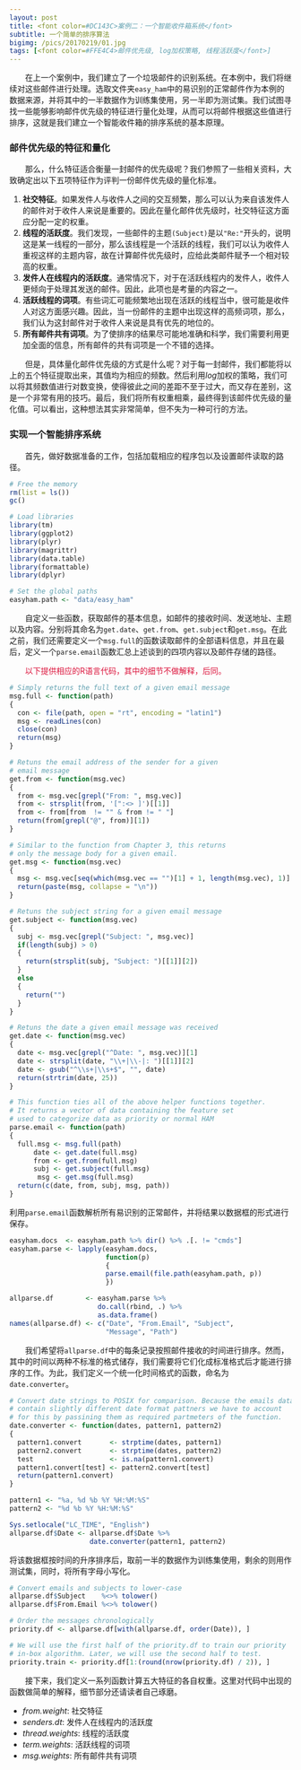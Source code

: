 ```yaml
---
layout: post
title: <font color=#DC143C>案例二：一个智能收件箱系统</font>
subtitle: 一个简单的排序算法
bigimg: /pics/20170219/01.jpg
tags: [<font color=#FFE4C4>邮件优先级, log加权策略, 线程活跃度</font>]
---
```


&emsp;&emsp;在上一个案例中，我们建立了一个垃圾邮件的识别系统。在本例中，我们将继续对这些邮件进行处理。选取文件夹`easy_ham`中的易识别的正常邮件作为本例的数据来源，并将其中的一半数据作为训练集使用，另一半即为测试集。我们试图寻找一些能够影响邮件优先级的特征进行量化处理，从而可以将邮件根据这些值进行排序，这就是我们建立一个智能收件箱的排序系统的基本原理。

### 邮件优先级的特征和量化

&emsp;&emsp;那么，什么特征适合衡量一封邮件的优先级呢？我们参照了一些相关资料，大致确定出以下五项特征作为评判一份邮件优先级的量化标准。

1. **社交特征**。如果发件人与收件人之间的交互频繁，那么可以认为来自该发件人的邮件对于收件人来说是重要的。因此在量化邮件优先级时，社交特征这方面应分配一定的权重。
2. **线程的活跃度**。我们发现，一些邮件的主题`(Subject)`是以`"Re:"`开头的，说明这是某一线程的一部分，那么该线程是一个活跃的线程，我们可以认为收件人重视这样的主题内容，故在计算邮件优先级时，应给此类邮件赋予一个相对较高的权重。
3. **发件人在线程内的活跃度**。通常情况下，对于在活跃线程内的发件人，收件人更倾向于处理其发送的邮件。因此，此项也是考量的内容之一。
4. **活跃线程的词项**。有些词汇可能频繁地出现在活跃的线程当中，很可能是收件人对这方面感兴趣。因此，当一份邮件的主题中出现这样的高频词项，那么，我们认为这封邮件对于收件人来说是具有优先的地位的。
5. **所有邮件共有词项**。为了使排序的结果尽可能地准确和科学，我们需要利用更加全面的信息，所有邮件的共有词项是一个不错的选择。

&emsp;&emsp;但是，具体量化邮件优先级的方式是什么呢？对于每一封邮件，我们都能将以上的五个特征提取出来，其值均为相应的频数。然后利用*log*加权的策略，我们可以将其频数值进行对数变换，使得彼此之间的差距不至于过大，而又存在差别，这是一个非常有用的技巧。最后，我们将所有权重相乘，最终得到该邮件优先级的量化值。可以看出，这种想法其实非常简单，但不失为一种可行的方法。

### 实现一个智能排序系统

&emsp;&emsp;首先，做好数据准备的工作，包括加载相应的程序包以及设置邮件读取的路径。

```r
# Free the memory
rm(list = ls())
gc()

# Load libraries
library(tm)
library(ggplot2)
library(plyr)
library(magrittr)
library(data.table)
library(formattable)
library(dplyr)

# Set the global paths
easyham.path <- "data/easy_ham"
```

&emsp;&emsp;自定义一些函数，获取邮件的基本信息，如邮件的接收时间、发送地址、主题以及内容。分别将其命名为`get.date`、`get.from`、`get.subject`和`get.msg`。在此之前，我们还需要定义一个`msg.full`的函数读取邮件的全部语料信息，并且在最后，定义一个`parse.email`函数汇总上述谈到的四项内容以及邮件存储的路径。

&emsp;&emsp;<font color="#DC143C">以下提供相应的R语言代码，其中的细节不做解释，后同。</font>

```r
# Simply returns the full text of a given email message
msg.full <- function(path)
{
  con <- file(path, open = "rt", encoding = "latin1")
  msg <- readLines(con)
  close(con)
  return(msg)
}

# Retuns the email address of the sender for a given
# email message
get.from <- function(msg.vec)
{
  from <- msg.vec[grepl("From: ", msg.vec)]
  from <- strsplit(from, '[":<> ]')[[1]]
  from <- from[from  != "" & from != " "]
  return(from[grepl("@", from)][1])
}

# Similar to the function from Chapter 3, this returns
# only the message body for a given email.
get.msg <- function(msg.vec)
{
  msg <- msg.vec[seq(which(msg.vec == "")[1] + 1, length(msg.vec), 1)]
  return(paste(msg, collapse = "\n"))
}

# Retuns the subject string for a given email message
get.subject <- function(msg.vec)
{
  subj <- msg.vec[grepl("Subject: ", msg.vec)]
  if(length(subj) > 0)
  {
    return(strsplit(subj, "Subject: ")[[1]][2])
  }
  else
  {
    return("")
  }
}

# Retuns the date a given email message was received
get.date <- function(msg.vec)
{
  date <- msg.vec[grepl("^Date: ", msg.vec)][1]
  date <- strsplit(date, "\\+|\\-|: ")[[1]][2]
  date <- gsub("^\\s+|\\s+$", "", date)
  return(strtrim(date, 25))
}

# This function ties all of the above helper functions together.
# It returns a vector of data containing the feature set
# used to categorize data as priority or normal HAM
parse.email <- function(path)
{
  full.msg <- msg.full(path)
      date <- get.date(full.msg)
      from <- get.from(full.msg)
      subj <- get.subject(full.msg)
       msg <- get.msg(full.msg)
  return(c(date, from, subj, msg, path))
}
```

利用`parse.email`函数解析所有易识别的正常邮件，并将结果以数据框的形式进行保存。

```r
easyham.docs  <- easyham.path %>% dir() %>% .[. != "cmds"]
easyham.parse <- lapply(easyham.docs,
                        function(p) 
                        {
                        parse.email(file.path(easyham.path, p))
                        })

allparse.df        <- easyham.parse %>% 
                      do.call(rbind, .) %>% 
                      as.data.frame()
names(allparse.df) <- c("Date", "From.Email", "Subject", 
                        "Message", "Path")
```

&emsp;&emsp;我们希望将`allparse.df`中的每条记录按照邮件接收的时间进行排序。然而，其中的时间以两种不标准的格式储存，我们需要将它们化成标准格式后才能进行排序的工作。为此，我们定义一个统一化时间格式的函数，命名为`date.converter`。

```r
# Convert date strings to POSIX for comparison. Because the emails data
# contain slightly different date format pattners we have to account 
# for this by passining them as required partmeters of the function. 
date.converter <- function(dates, pattern1, pattern2)
{
  pattern1.convert       <- strptime(dates, pattern1)
  pattern2.convert       <- strptime(dates, pattern2)
  test                   <- is.na(pattern1.convert)
  pattern1.convert[test] <- pattern2.convert[test]
  return(pattern1.convert)
}

pattern1 <- "%a, %d %b %Y %H:%M:%S"
pattern2 <- "%d %b %Y %H:%M:%S"

Sys.setlocale("LC_TIME", "English")
allparse.df$Date <- allparse.df$Date %>% 
                    date.converter(pattern1, pattern2)
```

将该数据框按时间的升序排序后，取前一半的数据作为训练集使用，剩余的则用作测试集，同时，将所有字母小写化。
```r
# Convert emails and subjects to lower-case
allparse.df$Subject    %<>% tolower()
allparse.df$From.Email %<>% tolower()

# Order the messages chronologically
priority.df <- allparse.df[with(allparse.df, order(Date)), ]

# We will use the first half of the priority.df to train our priority 
# in-box algorithm. Later, we will use the second half to test.
priority.train <- priority.df[1:(round(nrow(priority.df) / 2)), ]
```

&emsp;&emsp;接下来，我们定义一系列函数计算五大特征的各自权重。这里对代码中出现的函数做简单的解释，细节部分还请读者自己琢磨。

+ *from.weight*: 社交特征
+ *senders.dt*: 发件人在线程内的活跃度
+ *thread.weights*: 线程的活跃度
+ *term.weights*: 活跃线程的词项
+ *msg.weights*: 所有邮件共有词项

